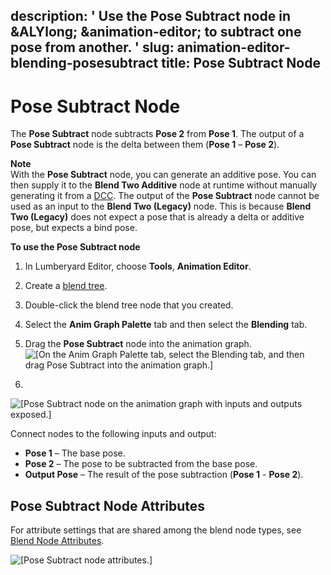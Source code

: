 description: ' Use the Pose Subtract node in &ALYlong; &animation-editor; to subtract
  one pose from another. '
slug: animation-editor-blending-posesubtract
title: Pose Subtract Node
---
# Pose Subtract Node<a name="animation-editor-blending-posesubtract"></a>

The **Pose Subtract** node subtracts **Pose 2** from **Pose 1**\. The output of a **Pose Subtract** node is the delta between them \(**Pose 1** – **Pose 2**\)\.

**Note**  
With the **Pose Subtract** node, you can generate an additive pose\. You can then supply it to the **Blend Two Additive** node at runtime without manually generating it from a [DCC](https://docs.aws.amazon.com/lumberyard/latest/userguide/ly-glos-chap.html#dcc)\. The output of the **Pose Subtract** node cannot be used as an input to the **Blend Two \(Legacy\)** node\. This is because **Blend Two \(Legacy\)** does not expect a pose that is already a delta or additive pose, but expects a bind pose\.

**To use the **Pose Subtract** node**

1. In Lumberyard Editor, choose **Tools**, **Animation Editor**\.

1. Create a [blend tree](animation-editor-creating-blend-trees.md)\.

1. Double\-click the blend tree node that you created\.

1. Select the **Anim Graph Palette** tab and then select the **Blending** tab\.

1. Drag the **Pose Subtract** node into the animation graph\.  
![\[On the Anim Graph Palette tab, select the Blending tab, and then drag Pose Subtract into the animation graph.\]](/images/actor-animation/char-animation-editor-blendposes-animgraphpalette-posesubtract.png)

1.   
![\[Pose Subtract node on the animation graph with inputs and outputs exposed.\]](/images/actor-animation/char-animation-editor-blendposes-inoutputs-posesubtract.png)

   Connect nodes to the following inputs and output:
   + **Pose 1** – The base pose\.
   + **Pose 2** – The pose to be subtracted from the base pose\.
   + **Output Pose** – The result of the pose subtraction \(**Pose 1** \- **Pose 2**\)\.

## Pose Subtract Node Attributes<a name="animation-editor-blending-posesubtract-attributes"></a>

For attribute settings that are shared among the blend node types, see [Blend Node Attributes](animation-editor-blending-poses.md#animation-editor-blending-attributes)\.

![\[Pose Subtract node attributes.\]](/images/actor-animation/animation-editor-blending-posesubtract-attributes.png)
